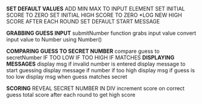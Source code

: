 **SET DEFAULT VALUES**
ADD MIN MAX TO INPUT ELEMENT
SET INITIAL SCORE TO ZERO
SET INITIAL HIGH SCORE TO ZERO
*LOG NEW HIGH SCORE AFTER EACH ROUND
SET DEFAULT START MESSAGE

**GRABBING GUESS INPUT**
submitNumber function grabs input value
convert input value to Number using Number()

**COMPARING GUESS TO SECRET NUMBER**
compare guess to secretNumber
IF TOO LOW 
IF TOO HIGH
IF MATCHES
**DISPLAYING MESSAGES**
display msg if invalid number is entered
display message to start guessing
display message if number if too high
display msg if guess is too low
display msg when guess matches secret

**SCORING**
REVEAL SECRET NUMBER IN DIV
increment score on correct guess
total score after each round to get high score